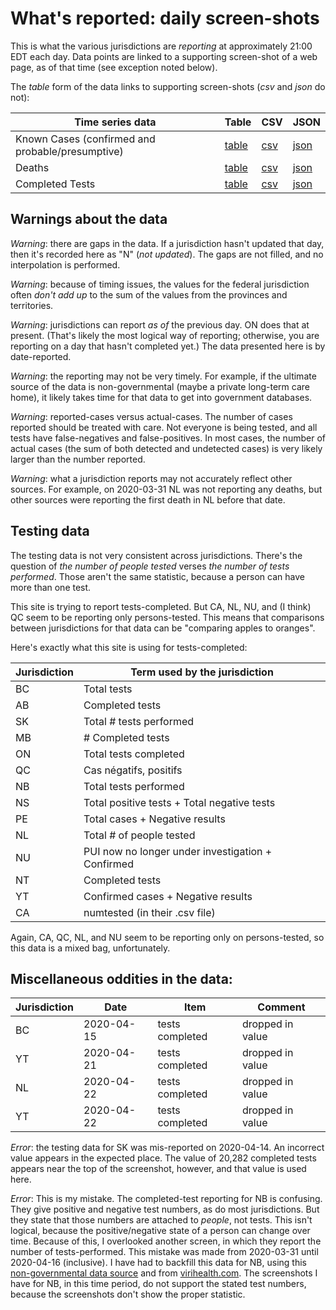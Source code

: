 # What's reported: daily screen-shots

This is what the various jurisdictions are *reporting* at approximately 21:00 EDT each day.
Data points are linked to a supporting screen-shot of a web page, as of that time (see exception noted below).

The *table* form of the data links to supporting screen-shots (*csv* and *json* do not):

 |Time series data|Table|CSV|JSON|
 |----|-----|---|---|
 |Known Cases (confirmed and probable/presumptive)|[table](https://github.com/johanley/covid-19-canada/blob/master/data/md/known_cases.md)|[csv](https://github.com/johanley/covid-19-canada/blob/master/data/csv/known_cases.csv) | [json](https://github.com/johanley/covid-19-canada/blob/master/data/json/known_cases.json) |
 |Deaths|[table](https://github.com/johanley/covid-19-canada/blob/master/data/md/deaths.md)|[csv](https://github.com/johanley/covid-19-canada/blob/master/data/csv/deaths.csv)|[json](https://github.com/johanley/covid-19-canada/blob/master/data/json/deaths.json) |
 |Completed Tests|[table](https://github.com/johanley/covid-19-canada/blob/master/data/md/tests.md)|[csv](https://github.com/johanley/covid-19-canada/blob/master/data/csv/tests.csv)|[json](https://github.com/johanley/covid-19-canada/blob/master/data/json/tests.json) |

## Warnings about the data
 
*Warning*: there are gaps in the data. 
If a jurisdiction hasn't updated that day, then it's recorded here as "N" (*not updated*).
The gaps are not filled, and no interpolation is performed.

*Warning*: because of timing issues, the values for the federal jurisdiction often *don't add up* to the sum
of the values from the provinces and territories.

*Warning*: jurisdictions can report *as of* the previous day. ON does that at present. 
(That's likely the most logical way of reporting; otherwise, you are reporting on a day that hasn't completed yet.)
The data presented here is by date-reported.

*Warning*: the reporting may not be very timely. 
For example, if the ultimate source of the data is non-governmental (maybe a private long-term care home), 
it likely takes time for that data to get into government databases.

*Warning*: reported-cases versus actual-cases.
The number of cases reported should be treated with care. 
Not everyone is being tested, and all tests have false-negatives and false-positives. 
In most cases, the number of actual cases (the sum of both detected and undetected cases) is very likely larger than the number reported.
  
*Warning*: what a jurisdiction reports may not accurately reflect other sources.
For example, on 2020-03-31 NL was not reporting any deaths, but other sources were reporting the first death in NL before that date.


## Testing data
The testing data is not very consistent across jurisdictions.
There's the question of *the number of people tested* verses *the number of tests performed*.
Those aren't the same statistic, because a person can have more than one test. 

This site is trying to report tests-completed.
But CA, NL, NU, and (I think) QC seem to be reporting only persons-tested.
This means that comparisons between jurisdictions for that data can be "comparing apples to oranges".

Here's exactly what this site is using for tests-completed:

|Jurisdiction|Term used by the jurisdiction|
|------------|---------|
|BC|Total tests|
|AB|Completed tests|
|SK|Total # tests performed|
|MB|# Completed tests|
|ON|Total tests completed|
|QC|Cas négatifs, positifs|
|NB|Total tests performed|
|NS|Total positive tests + Total negative tests|
|PE|Total cases + Negative results|
|NL|Total # of people tested|
|NU|PUI now no longer under investigation + Confirmed|
|NT|Completed tests|
|YT|Confirmed cases + Negative results|
|CA|numtested (in their .csv file)|

Again, CA, QC, NL, and NU seem to be reporting only on persons-tested, so this data is a mixed bag, unfortunately.



## Miscellaneous oddities in the data: 

|Jurisdiction|Date|Item|Comment|
|------------|----|-----|-------|
|BC|2020-04-15|tests completed|dropped in value|
|YT|2020-04-21|tests completed|dropped in value|
|NL|2020-04-22|tests completed|dropped in value|
|YT|2020-04-22|tests completed|dropped in value|

*Error*: the testing data for SK was mis-reported on 2020-04-14. An incorrect value appears in the expected place.
The value of 20,282 completed tests appears near the top of the screenshot, however, and that value is used here.

*Error*: This is my mistake. The completed-test reporting for NB is confusing. They give positive and negative test numbers, 
as do most jurisdictions. But they state that those numbers are attached to *people*, not tests.
This isn't logical, because the positive/negative state of a person can change over time. 
Because of this, I overlooked another screen, in which they report the number of tests-performed.
This mistake was made from 2020-03-31 until 2020-04-16 (inclusive).
I have had to backfill this data for NB, using this [non-governmental data source](https://github.com/ishaberry/Covid19Canada) and 
from [virihealth.com](https://virihealth.com/).
The screenshots I have for NB, in this time period, do not support the stated test numbers, because the screenshots 
don't show the proper statistic.
